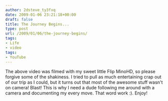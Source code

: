 ```yaml
---
author: 2dsteve_ty3fxq
date: 2009-01-06 23:21:18+00:00
draft: false
title: The Journey Begins...
type: post
url: /2009/01/06/the-journey-begins/
tags:
- Life
- video
tags:
- YouTube
---
```


<object width="445" type="application/x-shockwave-flash" data="http://www.youtube.com/v/CYP7Ous7XeM&hl=en&fs=1&color1=0x2b405b&color2=0x6b8ab6&border=1" height="284"></object>

The above video was filmed with my sweet little Flip MinoHD, so please forgive some of the shakiness. I tried to pull as much entertaining crap out of our trip as I could, but it turns out that most of the awesome stuff wasn't on camera! Blast! This is why I need a dude following me around with a camera and documenting my every move. That word work :). Enjoy!
